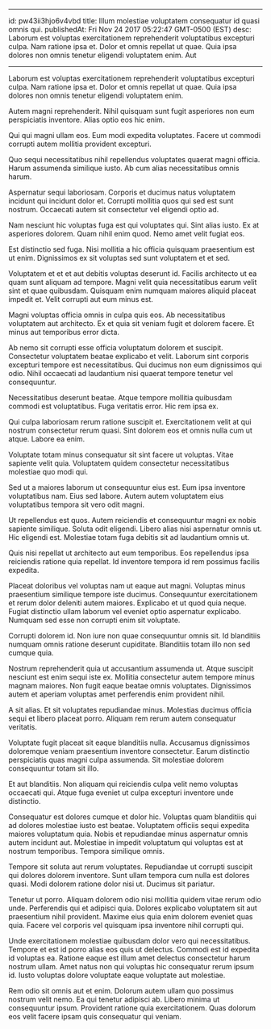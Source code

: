 
---
id: pw43ii3hjo6v4vbd
title: Illum molestiae voluptatem consequatur id quasi omnis qui.
publishedAt: Fri Nov 24 2017 05:22:47 GMT-0500 (EST)
desc: Laborum est voluptas exercitationem reprehenderit voluptatibus excepturi culpa. Nam ratione ipsa et. Dolor et omnis repellat ut quae. Quia ipsa dolores non omnis tenetur eligendi voluptatem enim. Aut

---



Laborum est voluptas exercitationem reprehenderit voluptatibus excepturi culpa. Nam ratione ipsa et. Dolor et omnis repellat ut quae. Quia ipsa dolores non omnis tenetur eligendi voluptatem enim.
 Autem magni reprehenderit. Nihil quisquam sunt fugit asperiores non eum perspiciatis inventore. Alias optio eos hic enim.
 Qui qui magni ullam eos. Eum modi expedita voluptates. Facere ut commodi corrupti autem mollitia provident excepturi.


Quo sequi necessitatibus nihil repellendus voluptates quaerat magni officia. Harum assumenda similique iusto. Ab cum alias necessitatibus omnis harum.
 Aspernatur sequi laboriosam. Corporis et ducimus natus voluptatem incidunt qui incidunt dolor et. Corrupti mollitia quos qui sed est sunt nostrum. Occaecati autem sit consectetur vel eligendi optio ad.
 Nam nesciunt hic voluptas fuga est qui voluptates qui. Sint alias iusto. Ex at asperiores dolorem. Quam nihil enim quod. Nemo amet velit fugiat eos.


Est distinctio sed fuga. Nisi mollitia a hic officia quisquam praesentium est ut enim. Dignissimos ex sit voluptas sed sunt voluptatem et et sed.
 Voluptatem et et et aut debitis voluptas deserunt id. Facilis architecto ut ea quam sunt aliquam ad tempore. Magni velit quia necessitatibus earum velit sint et quae quibusdam. Quisquam enim numquam maiores aliquid placeat impedit et. Velit corrupti aut eum minus est.
 Magni voluptas officia omnis in culpa quis eos. Ab necessitatibus voluptatem aut architecto. Ex et quia sit veniam fugit et dolorem facere. Et minus aut temporibus error dicta.


Ab nemo sit corrupti esse officia voluptatum dolorem et suscipit. Consectetur voluptatem beatae explicabo et velit. Laborum sint corporis excepturi tempore est necessitatibus. Qui ducimus non eum dignissimos qui odio. Nihil occaecati ad laudantium nisi quaerat tempore tenetur vel consequuntur.
 Necessitatibus deserunt beatae. Atque tempore mollitia quibusdam commodi est voluptatibus. Fuga veritatis error. Hic rem ipsa ex.
 Qui culpa laboriosam rerum ratione suscipit et. Exercitationem velit at qui nostrum consectetur rerum quasi. Sint dolorem eos et omnis nulla cum ut atque. Labore ea enim.


Voluptate totam minus consequatur sit sint facere ut voluptas. Vitae sapiente velit quia. Voluptatem quidem consectetur necessitatibus molestiae quo modi qui.
 Sed ut a maiores laborum ut consequuntur eius est. Eum ipsa inventore voluptatibus nam. Eius sed labore. Autem autem voluptatem eius voluptatibus tempora sit vero odit magni.
 Ut repellendus est quos. Autem reiciendis et consequuntur magni ex nobis sapiente similique. Soluta odit eligendi. Libero alias nisi aspernatur omnis ut. Hic eligendi est. Molestiae totam fuga debitis sit ad laudantium omnis ut.


Quis nisi repellat ut architecto aut eum temporibus. Eos repellendus ipsa reiciendis ratione quia repellat. Id inventore tempora id rem possimus facilis expedita.
 Placeat doloribus vel voluptas nam ut eaque aut magni. Voluptas minus praesentium similique tempore iste ducimus. Consequuntur exercitationem et rerum dolor deleniti autem maiores. Explicabo et ut quod quia neque. Fugiat distinctio ullam laborum vel eveniet optio aspernatur explicabo. Numquam sed esse non corrupti enim sit voluptate.
 Corrupti dolorem id. Non iure non quae consequuntur omnis sit. Id blanditiis numquam omnis ratione deserunt cupiditate. Blanditiis totam illo non sed cumque quia.


Nostrum reprehenderit quia ut accusantium assumenda ut. Atque suscipit nesciunt est enim sequi iste ex. Mollitia consectetur autem tempore minus magnam maiores. Non fugit eaque beatae omnis voluptates. Dignissimos autem et aperiam voluptas amet perferendis enim provident nihil.
 A sit alias. Et sit voluptates repudiandae minus. Molestias ducimus officia sequi et libero placeat porro. Aliquam rem rerum autem consequatur veritatis.
 Voluptate fugit placeat sit eaque blanditiis nulla. Accusamus dignissimos doloremque veniam praesentium inventore consectetur. Earum distinctio perspiciatis quas magni culpa assumenda. Sit molestiae dolorem consequuntur totam sit illo.


Et aut blanditiis. Non aliquam qui reiciendis culpa velit nemo voluptas occaecati qui. Atque fuga eveniet ut culpa excepturi inventore unde distinctio.
 Consequatur est dolores cumque et dolor hic. Voluptas quam blanditiis qui ad dolores molestiae iusto est beatae. Voluptatem officiis sequi expedita maiores voluptatum quia. Nobis et repudiandae minus aspernatur omnis autem incidunt aut. Molestiae in impedit voluptatum qui voluptas est at nostrum temporibus. Tempora similique omnis.
 Tempore sit soluta aut rerum voluptates. Repudiandae ut corrupti suscipit qui dolores dolorem inventore. Sunt ullam tempora cum nulla est dolores quasi. Modi dolorem ratione dolor nisi ut. Ducimus sit pariatur.


Tenetur ut porro. Aliquam dolorem odio nisi mollitia quidem vitae rerum odio unde. Perferendis qui et adipisci quia. Dolores explicabo voluptatem sit aut praesentium nihil provident. Maxime eius quia enim dolorem eveniet quas quia. Facere vel corporis vel quisquam ipsa inventore nihil corrupti qui.
 Unde exercitationem molestiae quibusdam dolor vero qui necessitatibus. Tempore et est id porro alias eos quis ut delectus. Commodi est id expedita id voluptas ea. Ratione eaque est illum amet delectus consectetur harum nostrum ullam. Amet natus non qui voluptas hic consequatur rerum ipsum id. Iusto voluptas dolore voluptate eaque voluptate aut molestiae.
 Rem odio sit omnis aut et enim. Dolorum autem ullam quo possimus nostrum velit nemo. Ea qui tenetur adipisci ab. Libero minima ut consequuntur ipsum. Provident ratione quia exercitationem. Quas dolorum eos velit facere ipsam quis consequatur qui veniam.

